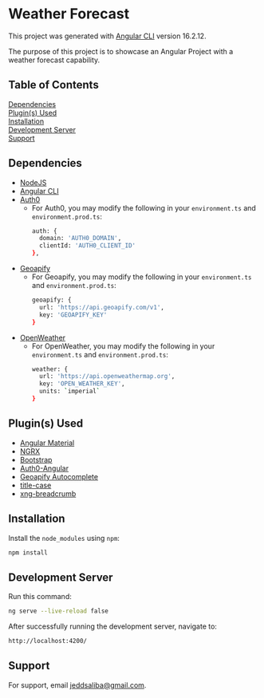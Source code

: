 # Weather Forecast

This project was generated with [Angular CLI](https://github.com/angular/angular-cli) version 16.2.12.

The purpose of this project is to showcase an Angular Project with a weather forecast capability.

## Table of Contents
[Dependencies](#dependencies)<br/>
[Plugin(s) Used](#plugins-used)<br/>
[Installation](#installation)<br/>
[Development Server](#development-server)<br/>
[Support](#support)

<a name="installation"></a>
## Dependencies
- [NodeJS](https://nodejs.org)
- [Angular CLI](https://angular.io)
- [Auth0](https://auth0.com)
  - For Auth0, you may modify the following in your `environment.ts` and `environment.prod.ts`:
    ```bash
    auth: {
      domain: 'AUTH0_DOMAIN',
      clientId: 'AUTH0_CLIENT_ID'
    },
    ```
- [Geoapify](https://www.geoapify.com)
  - For Geoapify, you may modify the following in your `environment.ts` and `environment.prod.ts`:
    ```bash
    geoapify: {
      url: 'https://api.geoapify.com/v1',
      key: 'GEOAPIFY_KEY'
    }
    ```
- [OpenWeather](https://openweathermap.org)
  - For OpenWeather, you may modify the following in your `environment.ts` and `environment.prod.ts`:
    ```bash
    weather: {
      url: 'https://api.openweathermap.org',
      key: 'OPEN_WEATHER_KEY',
      units: `imperial`
    }
    ```

<a name="plugins-used"></a>
## Plugin(s) Used
- [Angular Material](https://material.angular.io)
- [NGRX](https://ngrx.io)
- [Bootstrap](https://getbootstrap.com)
- [Auth0-Angular](https://www.npmjs.com/package/@auth0/auth0-angular)
- [Geoapify Autocomplete](https://www.npmjs.com/package/@geoapify/geocoder-autocomplete)
- [title-case](https://www.npmjs.com/package/title-case)
- [xng-breadcrumb](https://www.npmjs.com/package/xng-breadcrumb)

<a name="installation"></a>
## Installation
Install the `node_modules` using `npm`:

```bash
npm install
```

<a name="development-server"></a>
## Development Server
Run this command:

```bash
ng serve --live-reload false
```

After successfully running the development server, navigate to:

```bash
http://localhost:4200/
```

<a name="support"></a>
## Support
For support, email jeddsaliba@gmail.com.
